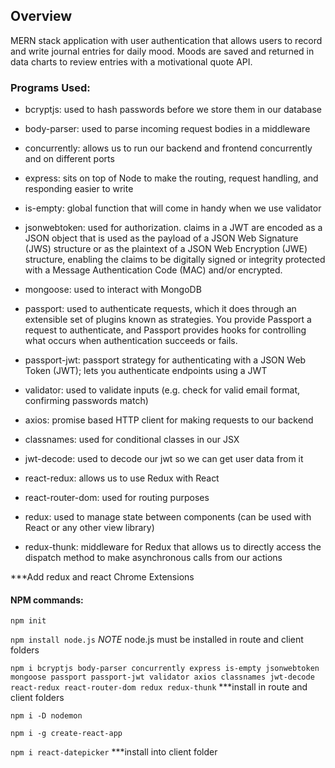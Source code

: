 ## Overview
MERN stack application with user authentication that allows users to record and write journal entries for daily mood. Moods are saved and returned in data charts to review entries with a motivational quote API.


### Programs Used: 

* bcryptjs: used to hash passwords before we store them in our database

* body-parser: used to parse incoming request bodies in a middleware

* concurrently: allows us to run our backend and frontend concurrently and on different ports

* express: sits on top of Node to make the routing, request handling, and responding easier to write

* is-empty: global function that will come in handy when we use validator

* jsonwebtoken: used for authorization. claims in a JWT
   are encoded as a JSON object that is used as the payload of a JSON
   Web Signature (JWS) structure or as the plaintext of a JSON Web
   Encryption (JWE) structure, enabling the claims to be digitally
   signed or integrity protected with a Message Authentication Code
   (MAC) and/or encrypted.

* mongoose: used to interact with MongoDB

* passport: used to authenticate requests, which it does through an extensible set of plugins known as strategies. You provide Passport a request to authenticate, and Passport provides hooks for controlling what occurs when authentication succeeds or fails.

* passport-jwt: passport strategy for authenticating with a JSON Web Token (JWT); lets you authenticate endpoints using a JWT

* validator: used to validate inputs (e.g. check for valid email format, confirming passwords match)

* axios: promise based HTTP client for making requests to our backend

* classnames: used for conditional classes in our JSX

* jwt-decode: used to decode our jwt so we can get user data from it

* react-redux: allows us to use Redux with React

* react-router-dom: used for routing purposes

* redux: used to manage state between components (can be used with React or any other view library)

* redux-thunk: middleware for Redux that allows us to directly access the dispatch method to make asynchronous calls from our actions

***Add redux and react Chrome Extensions

#### NPM commands:

`npm init`

`npm install node.js`
*NOTE* node.js must be installed in route and client folders

`npm i bcryptjs body-parser concurrently express is-empty jsonwebtoken mongoose passport passport-jwt validator axios classnames jwt-decode react-redux react-router-dom redux redux-thunk`
***install in route and client folders

`npm i -D nodemon`

`npm i -g create-react-app`

`npm i react-datepicker` ***install into client folder
